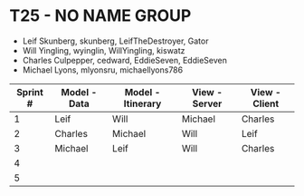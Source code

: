 # T25 - NO NAME GROUP

* Leif Skunberg, skunberg, LeifTheDestroyer, Gator
* Will Yingling, wyinglin, WillYingling, kiswatz
* Charles Culpepper, cedward, EddieSeven, EddieSeven
* Michael Lyons, mlyonsru, michaellyons786


Sprint # | Model - Data | Model - Itinerary | View - Server | View - Client
------------ | ------------- | ------------- | ------------- | -------------
1 | Leif | Will | Michael | Charles  
2 | Charles | Michael | Will | Leif 
3 | Michael | Leif | Will | Charles 
4 |  |  |  |  
5 |  |  |  |  

